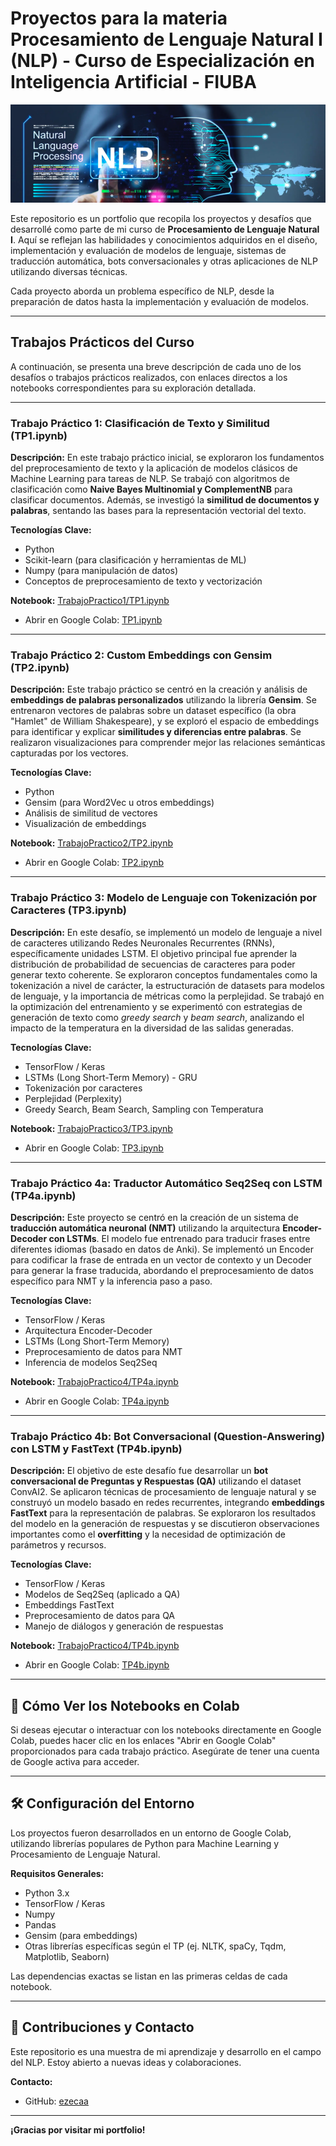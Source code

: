 # Proyectos para la materia Procesamiento de Lenguaje Natural I (NLP) - Curso de Especialización en Inteligencia Artificial - FIUBA

![Banner del Curso NLP](https://github.com/ezecaa/nlp1/blob/main/portrait.png)

Este repositorio es un portfolio que recopila los proyectos y desafíos que desarrollé como parte de mi curso de **Procesamiento de Lenguaje Natural I**. Aquí se reflejan las habilidades y conocimientos adquiridos en el diseño, implementación y evaluación de modelos de lenguaje, sistemas de traducción automática, bots conversacionales y otras aplicaciones de NLP utilizando diversas técnicas.

Cada proyecto aborda un problema específico de NLP, desde la preparación de datos hasta la implementación y evaluación de modelos.

---

## Trabajos Prácticos del Curso

A continuación, se presenta una breve descripción de cada uno de los desafíos o trabajos prácticos realizados, con enlaces directos a los notebooks correspondientes para su exploración detallada.

---

### **Trabajo Práctico 1: Clasificación de Texto y Similitud (TP1.ipynb)**

**Descripción:**
En este trabajo práctico inicial, se exploraron los fundamentos del preprocesamiento de texto y la aplicación de modelos clásicos de Machine Learning para tareas de NLP. Se trabajó con algoritmos de clasificación como **Naive Bayes Multinomial y ComplementNB** para clasificar documentos. Además, se investigó la **similitud de documentos y palabras**, sentando las bases para la representación vectorial del texto.

**Tecnologías Clave:**
* Python
* Scikit-learn (para clasificación y herramientas de ML)
* Numpy (para manipulación de datos)
* Conceptos de preprocesamiento de texto y vectorización

**Notebook:** [TrabajoPractico1/TP1.ipynb](TrabajoPractico1/TP1.ipynb)
* Abrir en Google Colab: [TP1.ipynb](https://colab.research.google.com/github/ezecaa/nlp1/blob/main/TrabajoPractico1/TP1.ipynb)

---

### **Trabajo Práctico 2: Custom Embeddings con Gensim (TP2.ipynb)**

**Descripción:**
Este trabajo práctico se centró en la creación y análisis de **embeddings de palabras personalizados** utilizando la librería **Gensim**. Se entrenaron vectores de palabras sobre un dataset específico (la obra "Hamlet" de William Shakespeare), y se exploró el espacio de embeddings para identificar y explicar **similitudes y diferencias entre palabras**. Se realizaron visualizaciones para comprender mejor las relaciones semánticas capturadas por los vectores.

**Tecnologías Clave:**
* Python
* Gensim (para Word2Vec u otros embeddings)
* Análisis de similitud de vectores
* Visualización de embeddings

**Notebook:** [TrabajoPractico2/TP2.ipynb](TrabajoPractico2/TP2.ipynb)
* Abrir en Google Colab: [TP2.ipynb](https://colab.research.google.com/github/ezecaa/nlp1/blob/main/TrabajoPractico2/TP2.ipynb)

---

### **Trabajo Práctico 3: Modelo de Lenguaje con Tokenización por Caracteres (TP3.ipynb)**

**Descripción:**
En este desafío, se implementó un modelo de lenguaje a nivel de caracteres utilizando Redes Neuronales Recurrentes (RNNs), específicamente unidades LSTM. El objetivo principal fue aprender la distribución de probabilidad de secuencias de caracteres para poder generar texto coherente. Se exploraron conceptos fundamentales como la tokenización a nivel de carácter, la estructuración de datasets para modelos de lenguaje, y la importancia de métricas como la perplejidad. Se trabajó en la optimización del entrenamiento y se experimentó con estrategias de generación de texto como *greedy search* y *beam search*, analizando el impacto de la temperatura en la diversidad de las salidas generadas.

**Tecnologías Clave:**
* TensorFlow / Keras
* LSTMs (Long Short-Term Memory) - GRU
* Tokenización por caracteres
* Perplejidad (Perplexity)
* Greedy Search, Beam Search, Sampling con Temperatura

**Notebook:** [TrabajoPractico3/TP3.ipynb](TrabajoPractico3/TP3.ipynb)
* Abrir en Google Colab: [TP3.ipynb](https://colab.research.google.com/github/ezecaa/nlp1/blob/main/TrabajoPractico3/TP3.ipynb)

---

### **Trabajo Práctico 4a: Traductor Automático Seq2Seq con LSTM (TP4a.ipynb)**

**Descripción:**
Este proyecto se centró en la creación de un sistema de **traducción automática neuronal (NMT)** utilizando la arquitectura **Encoder-Decoder con LSTMs**. El modelo fue entrenado para traducir frases entre diferentes idiomas (basado en datos de Anki). Se implementó un Encoder para codificar la frase de entrada en un vector de contexto y un Decoder para generar la frase traducida, abordando el preprocesamiento de datos específico para NMT y la inferencia paso a paso.

**Tecnologías Clave:**
* TensorFlow / Keras
* Arquitectura Encoder-Decoder
* LSTMs (Long Short-Term Memory)
* Preprocesamiento de datos para NMT
* Inferencia de modelos Seq2Seq

**Notebook:** [TrabajoPractico4/TP4a.ipynb](TrabajoPractico4/TP4a.ipynb)
* Abrir en Google Colab: [TP4a.ipynb](https://colab.research.google.com/github/ezecaa/nlp1/blob/main/TrabajoPractico4/TP4a.ipynb)

---

### **Trabajo Práctico 4b: Bot Conversacional (Question-Answering) con LSTM y FastText (TP4b.ipynb)**

**Descripción:**
El objetivo de este desafío fue desarrollar un **bot conversacional de Preguntas y Respuestas (QA)** utilizando el dataset ConvAI2. Se aplicaron técnicas de procesamiento de lenguaje natural y se construyó un modelo basado en redes recurrentes, integrando **embeddings FastText** para la representación de palabras. Se exploraron los resultados del modelo en la generación de respuestas y se discutieron observaciones importantes como el **overfitting** y la necesidad de optimización de parámetros y recursos.

**Tecnologías Clave:**
* TensorFlow / Keras
* Modelos de Seq2Seq (aplicado a QA)
* Embeddings FastText
* Preprocesamiento de datos para QA
* Manejo de diálogos y generación de respuestas

**Notebook:** [TrabajoPractico4/TP4b.ipynb](TrabajoPractico4/TP4b.ipynb)
* Abrir en Google Colab: [TP4b.ipynb](https://colab.research.google.com/github/ezecaa/nlp1/blob/main/TrabajoPractico4/TP4b.ipynb)

---

## 🔑 Cómo Ver los Notebooks en Colab

Si deseas ejecutar o interactuar con los notebooks directamente en Google Colab, puedes hacer clic en los enlaces "Abrir en Google Colab" proporcionados para cada trabajo práctico. Asegúrate de tener una cuenta de Google activa para acceder.

---

## 🛠️ Configuración del Entorno

Los proyectos fueron desarrollados en un entorno de Google Colab, utilizando librerías populares de Python para Machine Learning y Procesamiento de Lenguaje Natural.

**Requisitos Generales:**
* Python 3.x
* TensorFlow / Keras
* Numpy
* Pandas
* Gensim (para embeddings)
* Otras librerías específicas según el TP (ej. NLTK, spaCy, Tqdm, Matplotlib, Seaborn)

Las dependencias exactas se listan en las primeras celdas de cada notebook.

---

## 🤝 Contribuciones y Contacto

Este repositorio es una muestra de mi aprendizaje y desarrollo en el campo del NLP. Estoy abierto a nuevas ideas y colaboraciones.

**Contacto:**
* GitHub: [ezecaa](https://github.com/ezecaa)

---

**¡Gracias por visitar mi portfolio!**
